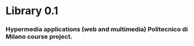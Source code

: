 # Library 0.1
### Hypermedia applications (web and multimedia) Politecnico di Milano course project.
